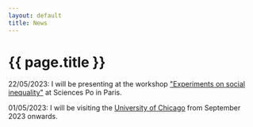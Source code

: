 ```yaml
---
layout: default
title: News
---
```


<h1>{{ page.title }}</h1>

22/05/2023: I will be presenting at the workshop ["Experiments on social inequality"](https://rc28paris2023.sciencesconf.org) at Sciences Po in Paris.

01/05/2023: I will be visiting the [University of Chicago](https://harris.uchicago.edu) from September 2023 onwards.

